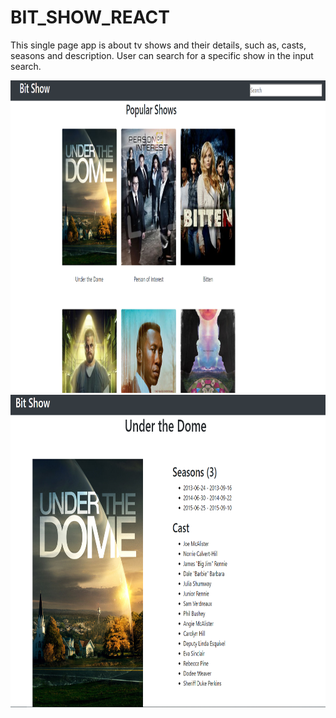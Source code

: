 # BIT_SHOW_REACT
This single page app is about tv shows and their details, such as, casts, seasons and description. User can search for a specific show in the input search.

<div align="center">
    <img src="https://raw.githubusercontent.com/zoran94/BIT_SHOW_REACT/master/bit-show/assets/show.jpg" width="100%" height="500px"</img> 
</div>
<div align="center">
    <img src="https://raw.githubusercontent.com/zoran94/BIT_SHOW_REACT/master/bit-show/assets/singleshow.jpg" width="100%" height="500px"</img> 
</div>


